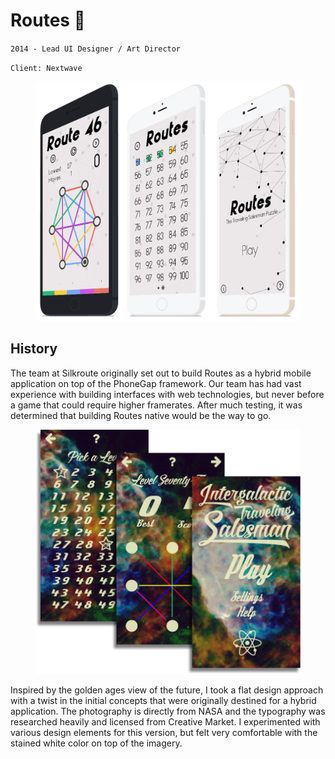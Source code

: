 # Routes  🚀

`2014 - Lead UI Designer / Art Director`

`Client: Nextwave`&#x20;

<figure><img src="../.gitbook/assets/routes-hero.jpg" alt="" width="563"><figcaption></figcaption></figure>

## History

The team at Silkroute originally set out to build Routes as a hybrid mobile application on top of the PhoneGap framework. Our team has had vast experience with building interfaces with web technologies, but never before a game that could require higher framerates. After much testing, it was determined that building Routes native would be the way to go.

<figure><img src="../.gitbook/assets/routes-early-mocks-shadow-3up (1).png" alt="" width="563"><figcaption></figcaption></figure>

Inspired by the golden ages view of the future, I took a flat design approach with a twist in the initial concepts that were originally destined for a hybrid application. The photography is directly from NASA and the typography was researched heavily and licensed from Creative Market. I experimented with various design elements for this version, but felt very comfortable with the stained white color on top of the imagery.

